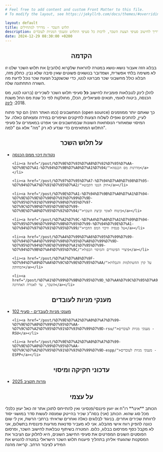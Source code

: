```yaml
---
# Feel free to add content and custom Front Matter to this file.
# To modify the layout, see https://jekyllrb.com/docs/themes/#overriding-theme-defaults

layout: default
title: תלוש השכר - מדריך למתחילים
description: מדריך לחישוב סעיפי הצעת השכר, לרבות כל סעיפי התלוש ומענקי המניות לעובדים
date: 2024-12-29 08:30:00 +0200
---
```


<center>
<h2>הקדמה</h2>
</center>
בבלוג הזה אעבור נושא-נושא במטרה להראות שלקרוא (ולהבין) את תלוש השכר שלנו זו לא משימה בלתי אפשרית, ושמדובר בנושאים פשוטים שאין סיבה שלא נבין. כחלק מזה, הבלוג כולל מחשבוני שכר מברוטו לנטו, כדי שכשנקבל הצעת שכר נוכל לדעת מה השורה התחתונה שלה.

להלן לינק לטבלאות פומביות לחישוב **כל** סעיפי תלוש השכר לשכירים (ברוטו לנטו, מס הכנסה, ביטוח לאומי, תנאים סוציאליים, הכל), מחולקות לפי כל שנת מס החל משנת 2018: [לינק](https://drive.google.com/drive/folders/1JZmJg2pkD97mQ_fJOBcbuyMOiO_fFsCr?usp=sharing).

המחשבונים (כמו האתר הזה) הם קוד פתוח (open source) כך שאתם יותר ממוזמנים לעיין, להחכים ואפילו לשלוח הצעות לתיקונים ושיפורים במידה ומצאתם כאלה. על המיסוי שמאחורי הנוסחאות השונות שבמחשבונים אני אפרט במאמרים על סעיפי התלוש המתאימים כדי שנדע לא רק "מה" אלא גם "למה".

<center>
<h2>על תלוש השכר</h2>
</center>

<ul>
    <li><a href="/post/%D7%A0%D7%A7%D7%95%D7%93%D7%95%D7%AA-%D7%96%D7%99%D7%9B%D7%95%D7%99-%D7%9E%D7%9E%D7%A1-%D7%94%D7%9B%D7%A0%D7%A1%D7%94/">נקודות זיכוי ממס הכנסה</a></li>
  
    <li><a href="/post/%D7%9E%D7%93%D7%A8%D7%92%D7%95%D7%AA-%D7%9E%D7%A1-%D7%94%D7%9B%D7%A0%D7%A1%D7%94/">מדרגות מס הכנסה</a></li>
  
    <li><a href="/post/%D7%97%D7%95%D7%A7-%D7%94%D7%A0%D7%98%D7%95-%D7%94%D7%A7%D7%91%D7%95%D7%A2/">חוק הנטו הקבוע</a></li>
  
    <li><a href="/post/%D7%9E%D7%A1-%D7%94%D7%9B%D7%A0%D7%A1%D7%94-%D7%9E%D7%9E%D7%90%D7%93%D7%99%D7%9D-%D7%95%D7%91%D7%99%D7%98%D7%95%D7%97-%D7%9C%D7%90%D7%95%D7%9E%D7%99-%D7%9E%D7%A0%D7%95%D7%92%D7%94/">ביטוח לאומי וביצת השכר</a></li>
  
    <li><a href="/post/%D7%A2%D7%9C-%D7%A4%D7%A0%D7%A1%D7%99%D7%94-%D7%95%D7%96%D7%99%D7%9B%D7%95%D7%99-%D7%94%D7%9E%D7%A1-%D7%94%D7%97%D7%91%D7%95%D7%99/">על פנסיה וזיכוי המס החבוי</a></li>
  
    <li><a href="/post/%D7%A4%D7%99%D7%A6%D7%95%D7%99%D7%99-%D7%94%D7%A4%D7%99%D7%98%D7%95%D7%A8%D7%99%D7%9D-%D7%95%D7%94%D7%9E%D7%99%D7%A1%D7%95%D7%99-%D7%94%D7%9B%D7%A4%D7%95%D7%9C/">פיצויי הפיטורים והמיסוי הכפול</a></li>
  
    <li><a href="/post/%D7%A7%D7%A8%D7%9F-%D7%94%D7%A9%D7%AA%D7%9C%D7%9E%D7%95%D7%AA/">על קרן ההשתלמות והגבלות המחוקק</a></li>
  
    <li><a href="/post/%D7%A1%D7%99%D7%9B%D7%95%D7%9D_%D7%AA%D7%9C%D7%95%D7%A9_%D7%94%D7%A9%D7%9B%D7%A8/">תלוש השכר, עד לאגורה האחרונה</a></li>
</ul>

<center>
<h2>מענקי מניות לעובדים</h2>
</center>

<ul>
    <li><a href="/post/%D7%9E%D7%A2%D7%A0%D7%A7%D7%99-%D7%9E%D7%A0%D7%99%D7%95%D7%AA-%D7%9C%D7%A2%D7%95%D7%91%D7%93%D7%99%D7%9D-%D7%A1%D7%A2%D7%99%D7%A3-102/">מענקי מניות לעובדים - סעיף 102</a></li>
  
    <li><a href="/post/%D7%9E%D7%A2%D7%A0%D7%A7%D7%99-%D7%9E%D7%A0%D7%99%D7%95%D7%AA-%D7%9C%D7%A2%D7%95%D7%91%D7%93%D7%99%D7%9D-rsu/">מענקי מניות לעובדים - RSU</a></li>
  
    <li><a href="/post/%D7%9E%D7%A2%D7%A0%D7%A7%D7%99-%D7%9E%D7%A0%D7%99%D7%95%D7%AA-%D7%9C%D7%A2%D7%95%D7%91%D7%93%D7%99%D7%9D-espp/">מענקי מניות לעובדים - ESPP</a></li>
</ul>

<center>
<h2>עדכוני חקיקה ומיסוי</h2>
</center>

<ul>
    <li><a href="/post/%D7%92%D7%96%D7%A8%D7%95%D7%AA-%D7%AA%D7%A7%D7%A6%D7%99%D7%91-2025/">גזרות תקציב 2025</a></li>

</ul>


<center>
<h2>על עצמי</h2>
</center>
הכותב **אינו** רו"ח או יועץ פיננסי/פנסיוני ואין להתייחס לתוכן אתר זה כאל יעוץ כלכלי מכל סוג שהוא. הכותב (אני) בסה"כ שכיר בהייטק שמנסה לעשות סדר במושגי יסוד לרווחת שכירים אחרים. בניגוד לבלוגים כאלה ואחרים שראיתי ברחבי הרשת, אין לי שום כוונה להפיק רווח אישי מהבלוג. אני לא מעביר סדנאות מודעות פיננסית בתשלום, אני לא מקבל כסף מפרסום בבלוג, כלום. המטרה בשיתוף טבלאות לחישוב השכר, ופרסום הפוסטים השונים המפרטים את סעיפי החישוב השונים, היא לחלוק עם הציבור את המסקנות שהגעתי אליהן בתהליך פיענוח תלוש השכר הישראלי במטרה להנגיש את המידע לציבור הרחב. קריאה מהנה

